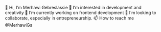👋 Hi, I’m Merhawi Gebreslassie
👀 I’m interested in development and creativity
🌱 I’m currently working on frontend development
💞️ I’m looking to collaborate,  especially in entrepreneurship.
📫 How to reach me @MerhawiGs
